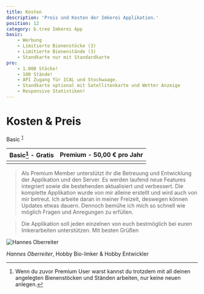```yaml
---
title: Kosten
description: 'Preis und Kosten der Imkerei Applikation.'
position: 12
category: b.tree Imkerei App
basic:
    - Werbung
    - Limitierte Bienenstöcke (3)
    - Limitierte Bienenstände (3)
    - Standkarte nur mit Standardkarte
pro:
    - 1.000 Stöcke!
    - 100 Stände!
    - API Zugang für ICAL und Stockwaage.
    - Standkarte optional mit Satellitenkarte und Wetter Anzeige
    - Responsive Statistiken!
---
```


# Kosten & Preis

Basic <sup id="fnref-1"><a href="/#fn-1" class="footnote-ref">1</a></sup>

|**Basic[^1] - Gratis** | **Premium - 50,00 € pro Jahr** |
|-|-|
|<BaseList :items="basic" icon-color="text-orange-500"></BaseList>|<BaseList :items="pro" icon-color="text-green-500"></BaseList>|

> Als Premium Member unterstützt ihr die Betreuung und Entwicklung der Applikation und den Server. Es werden laufend neue Features integriert sowie die bestehenden aktualisiert und verbessert. Die komplette Applikation wurde von mir alleine erstellt und wird auch von mir betreut. Ich arbeite daran in meiner Freizeit, deswegen können Updates etwas dauern. Dennoch bemühe ich mich so schnell wie möglich Fragen und Anregungen zu erfüllen.

> Die Applikation soll jeden einzelnen von euch bestmöglich bei euren Imkerarbeiten unterstützen. 
> Mit besten Grüßen

<CallToActionContent></CallToActionContent>

<img src="../img/hannes.jpg" alt="Hannes Oberreiter" loading=”lazy” />

_Hannes Oberreiter_, Hobby Bio-Imker & Hobby Entwickler

[^1]: Wenn du zuvor Premium User warst kannst du trotzdem mit all deinen angelegten Bienenstöcken und Ständen arbeiten, nur keine neuen anlegen.

